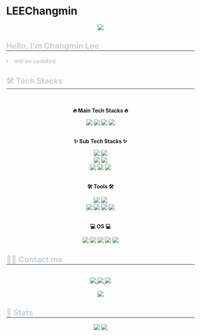 # LEEChangmin
<div align= "center">
    <img src="https://capsule-render.vercel.app/api?type=waving&color=0:513e3e,100:e8e8e8&height=180&text=Good%20day%20to%20Research&animation=fadeIn&fontColor=c1bdbd&fontSize=50" />
    </div>
    <div style="text-align: left;"> 
    <h2 style="border-bottom: 1px solid #21262d; color: #c9d1d9;"> Hello, I'm Changmin Lee </h2>  
    <div style="font-weight: 700; font-size: 15px; text-align: left; color: #c9d1d9;"> <li> will be updated </div> 
    </div>
    <div style="text-align: left;">
    <h2 style="border-bottom: 1px solid #21262d; color: #c9d1d9;"> 🛠️ Tech Stacks </h2> <br> 
    <div  align= "center">
          <p><strong>🔥 Main Tech Stacks 🔥</strong></p></h3>  
          <img src="https://img.shields.io/badge/Python-3776AB?style=for-the-badge&logo=Python&logoColor=white">
          <img src="https://img.shields.io/badge/PyTorch-EE4C2C?style=for-the-badge&logo=PyTorch&logoColor=white">
          <img src="https://img.shields.io/badge/HuggingFace-FFD54F?style=for-the-badge&logo=HuggingFace&logoColor=white">
          <img src="https://img.shields.io/badge/Tensorflow-FF6F00?style=for-the-badge&logo=Tensorflow&logoColor=white">
          <br/><br/>
          <p><strong>✨ Sub Tech Stacks ✨</strong></p></h3>  
          <img src="https://img.shields.io/badge/C-A8B9CC?style=for-the-badge&logo=C&logoColor=white">
          <img src="https://img.shields.io/badge/Java-007396?style=for-the-badge&logo=Java&logoColor=white">
          <br/><img src="https://img.shields.io/badge/Flask-000000?style=for-the-badge&logo=Flask&logoColor=white">
          <img src="https://img.shields.io/badge/Figma-F24E1E?style=for-the-badge&logo=Figma&logoColor=white">
          <br/><img src="https://img.shields.io/badge/MongoDB-47A248?style=for-the-badge&logo=MongoDB&logoColor=white">
          <img src="https://img.shields.io/badge/MySQL-4479A1?style=for-the-badge&logo=MySQL&logoColor=white">
          <img src="https://img.shields.io/badge/Android-3DDC84?style=for-the-badge&logo=android&logoColor=white">
          <br/><br/>
          <p><strong>🛠 Tools 🛠</strong></p></h3>
          <img src="https://img.shields.io/badge/Git-F05032?style=for-the-badge&logo=Git&logoColor=white">
          <img src="https://img.shields.io/badge/Github-181717?style=for-the-badge&logo=Github&logoColor=white">
          <br/><img src="https://img.shields.io/badge/Discord-5865F2?style=for-the-badge&logo=Discord&logoColor=white">
          <img src="https://img.shields.io/badge/Notion-000000?style=for-the-badge&logo=Notion&logoColor=white">
          <img src="https://img.shields.io/badge/Slack-4A154B?style=for-the-badge&logo=Slack&logoColor=white">
          <img src="https://img.shields.io/badge/VSCode-2C2C32.svg?style=for-the-badge&logo=visual-studio-code&logoColor=22ABF3" />
          <br/><br/>
        <p><strong>💻 OS 💻</strong></p></h3>
        <img src="https://img.shields.io/badge/mac%20os-000000?style=for-the-badge&logo=apple&logoColor=white">
        <img src="https://img.shields.io/badge/Linux-FCC624?style=for-the-badge&logo=Linux&logoColor=white">
        <img src="https://img.shields.io/badge/Ubuntu-E95420?style=for-the-badge&logo=ubuntu&logoColor=white">
        <img src="https://img.shields.io/badge/Windows-0078D6?style=for-the-badge&logo=windows&logoColor=white">
        <img src="https://img.shields.io/badge/WSL-0a97f5?style=for-the-badge&logo=linux&logoColor=white">
    <br>
    </div>
    </div>
    <div style="text-align: left;">
    <h2 style="border-bottom: 1px solid #21262d; color: #c9d1d9;"> 🧑‍💻 Contact me </h2> <br> 
    <div align= "center"> <a href=https://www.instagram.com/lbrightjade/> <img src="https://img.shields.io/badge/Instagram-E4405F?style=for-the-badge&logo=Instagram&logoColor=white&link=https://www.instagram.com/lbrightjade/"> </a>
         <a href=~> <img src="https://img.shields.io/badge/Notion-000000?style=for-the-badge&logo=Notion&logoColor=white&link=~"> </a>
         <a href=mailto:ckdals1380@gmail.com> <img src="https://img.shields.io/badge/Gmail-EA4335?style=for-the-badge&logo=Gmail&logoColor=white&link=mailto:ckdals1380@gmail.com"> </a>
          </div>  <br> 
    <div align= "center"> <a href="https://hits.seeyoufarm.com"> <img src="https://hits.seeyoufarm.com/api/count/incr/badge.svg?url=https%3A%2F%2Fgithub.com%2FLeeChangmin0310%2F&count_bg=%23000000&title_bg=%23000000&icon=github.svg&icon_color=%23FFFFFF&title=GitHub&edge_flat=false"/></a>
       </div> 
    </div>
    <div style="text-align: left;"> 
    <h2 style="border-bottom: 1px solid #21262d; color: #c9d1d9;"> 🏅 Stats </h2> <div align= "center"> <img src="https://github-readme-stats.vercel.app/api?username=LeeChangmin0310&bg_color=60,706b6b,000000&title_color=ffffff&text_color=ffffff"
         /> <img src="https://github-readme-stats.vercel.app/api/top-langs/?username=LeeChangmin0310&layout=compact&bg_color=60,706b6b,000000&title_color=ffffff&text_color=ffffff"
           /> </div> 
    </div>
    

